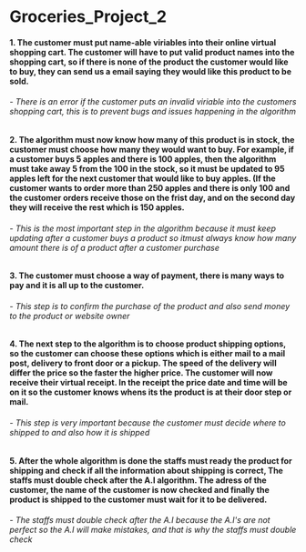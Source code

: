 # Groceries_Project_2
#### 1. The customer must put name-able viriables into their online virtual shopping cart. The customer will have to put valid product names into the shopping cart, so if there is none of the product the customer would like to buy, they can send us a email saying they would like this product to be sold.
###### - There is an error if the customer puts an invalid viriable into the customers shopping cart, this is to prevent bugs and issues happening in the algorithm

#### 2. The algorithm must now know how many of this product is in stock, the customer must choose how many they would want to buy. For example, if a customer buys 5 apples and there is 100 apples, then the algorithm must take away 5 from the 100 in the stock, so it must be updated to 95 apples left for the next customer that would like to buy apples. (If the customer wants to order more than 250 apples and there is only 100 and the customer orders receive those on the frist day, and on the second day they will receive the rest which is 150 apples.
###### - This is the most important step in the algorithm because it must keep updating after a customer buys a product so itmust always know how many amount there is of a product after a customer purchase

#### 3. The customer must choose a way of payment, there is many ways to pay and it is all up to the customer.
###### - This step is to confirm the purchase of the product and also send money to the product or website owner

#### 4. The next step to the algorithm is to choose product shipping options, so the customer can choose these options which is either mail to a mail post, delivery to front door or a pickup. The speed of the delivery will differ the price so the faster the higher price. The customer will now receive their virtual receipt. In the receipt the price date and time will be on it so the customer knows whens its the product is at their door step or mail.
###### - This step is very important because the customer must decide where to shipped to and also how it is shipped

#### 5. After the whole algorithm is done the staffs must ready the product for shipping and check if all the information about shipping is correct, The staffs must double check after the A.I algorithm. The adress of the customer, the name of the customer is now checked and finally the product is shipped to the customer must wait for it to be delivered.
###### - The staffs must double check after the A.I because the A.I's are not perfect so the A.I will make mistakes, and that is why the staffs must double check

